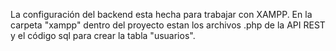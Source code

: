 La configuración del backend esta hecha para trabajar con XAMPP.
En la carpeta "xampp" dentro del proyecto estan los archivos .php de la API REST y el código sql para crear la tabla "usuarios".
